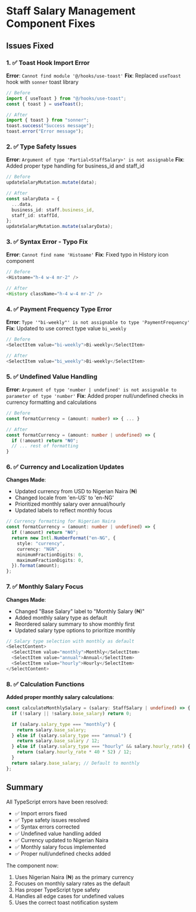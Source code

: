 # Staff Salary Management Component Fixes

## Issues Fixed

### 1. ✅ Toast Hook Import Error

**Error**: `Cannot find module '@/hooks/use-toast'`
**Fix**: Replaced `useToast` hook with `sonner` toast library

```typescript
// Before
import { useToast } from "@/hooks/use-toast";
const { toast } = useToast();

// After
import { toast } from "sonner";
toast.success("Success message");
toast.error("Error message");
```

### 2. ✅ Type Safety Issues

**Error**: `Argument of type 'Partial<StaffSalary>' is not assignable`
**Fix**: Added proper type handling for business_id and staff_id

```typescript
// Before
updateSalaryMutation.mutate(data);

// After
const salaryData = {
  ...data,
  business_id: staff.business_id,
  staff_id: staffId,
};
updateSalaryMutation.mutate(salaryData);
```

### 3. ✅ Syntax Error - Typo Fix

**Error**: `Cannot find name 'Histoame'`
**Fix**: Fixed typo in History icon component

```typescript
// Before
<Histoame="h-4 w-4 mr-2" />

// After
<History className="h-4 w-4 mr-2" />
```

### 4. ✅ Payment Frequency Type Error

**Error**: `Type '"bi-weekly"' is not assignable to type 'PaymentFrequency'`
**Fix**: Updated to use correct type value `bi_weekly`

```typescript
// Before
<SelectItem value="bi-weekly">Bi-weekly</SelectItem>

// After
<SelectItem value="bi_weekly">Bi-weekly</SelectItem>
```

### 5. ✅ Undefined Value Handling

**Error**: `Argument of type 'number | undefined' is not assignable to parameter of type 'number'`
**Fix**: Added proper null/undefined checks in currency formatting and calculations

```typescript
// Before
const formatCurrency = (amount: number) => { ... }

// After
const formatCurrency = (amount: number | undefined) => {
  if (!amount) return "₦0";
  // ... rest of formatting
}
```

### 6. ✅ Currency and Localization Updates

**Changes Made**:

- Updated currency from USD to Nigerian Naira (₦)
- Changed locale from 'en-US' to 'en-NG'
- Prioritized monthly salary over annual/hourly
- Updated labels to reflect monthly focus

```typescript
// Currency formatting for Nigerian Naira
const formatCurrency = (amount: number | undefined) => {
  if (!amount) return "₦0";
  return new Intl.NumberFormat("en-NG", {
    style: "currency",
    currency: "NGN",
    minimumFractionDigits: 0,
    maximumFractionDigits: 0,
  }).format(amount);
};
```

### 7. ✅ Monthly Salary Focus

**Changes Made**:

- Changed "Base Salary" label to "Monthly Salary (₦)"
- Added monthly salary type as default
- Reordered salary summary to show monthly first
- Updated salary type options to prioritize monthly

```typescript
// Salary type selection with monthly as default
<SelectContent>
  <SelectItem value="monthly">Monthly</SelectItem>
  <SelectItem value="annual">Annual</SelectItem>
  <SelectItem value="hourly">Hourly</SelectItem>
</SelectContent>
```

### 8. ✅ Calculation Functions

**Added proper monthly salary calculations**:

```typescript
const calculateMonthlySalary = (salary: StaffSalary | undefined) => {
  if (!salary || !salary.base_salary) return 0;

  if (salary.salary_type === "monthly") {
    return salary.base_salary;
  } else if (salary.salary_type === "annual") {
    return salary.base_salary / 12;
  } else if (salary.salary_type === "hourly" && salary.hourly_rate) {
    return (salary.hourly_rate * 40 * 52) / 12;
  }
  return salary.base_salary; // Default to monthly
};
```

## Summary

All TypeScript errors have been resolved:

- ✅ Import errors fixed
- ✅ Type safety issues resolved
- ✅ Syntax errors corrected
- ✅ Undefined value handling added
- ✅ Currency updated to Nigerian Naira
- ✅ Monthly salary focus implemented
- ✅ Proper null/undefined checks added

The component now:

1. Uses Nigerian Naira (₦) as the primary currency
2. Focuses on monthly salary rates as the default
3. Has proper TypeScript type safety
4. Handles all edge cases for undefined values
5. Uses the correct toast notification system
